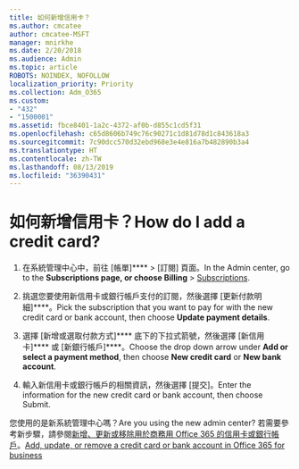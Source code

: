 ```yaml
---
title: 如何新增信用卡？
ms.author: cmcatee
author: cmcatee-MSFT
manager: mnirkhe
ms.date: 2/20/2018
ms.audience: Admin
ms.topic: article
ROBOTS: NOINDEX, NOFOLLOW
localization_priority: Priority
ms.collection: Adm_O365
ms.custom:
- "432"
- "1500001"
ms.assetid: fbce8401-1a2c-4372-af0b-d855c1cd5f31
ms.openlocfilehash: c65d8606b749c76c90271c1d81d78d1c843618a3
ms.sourcegitcommit: 7c90dcc570d32ebd968e3e4e816a7b482890b3a4
ms.translationtype: HT
ms.contentlocale: zh-TW
ms.lasthandoff: 08/13/2019
ms.locfileid: "36390431"
---
```

# <a name="how-do-i-add-a-credit-card"></a><span data-ttu-id="060d2-102">如何新增信用卡？</span><span class="sxs-lookup"><span data-stu-id="060d2-102">How do I add a credit card?</span></span>

1. <span data-ttu-id="060d2-103">在系統管理中心中，前往 [帳單]\*\*\*\* \> [訂閱][](https://go.microsoft.com/fwlink/p/?linkid=842054) 頁面。</span><span class="sxs-lookup"><span data-stu-id="060d2-103">In the Admin center, go to the **Subscriptions page, or choose Billing** \> [Subscriptions](https://go.microsoft.com/fwlink/p/?linkid=842054).</span></span>

2. <span data-ttu-id="060d2-104">挑選您要使用新信用卡或銀行帳戶支付的訂閱，然後選擇 [更新付款明細]\*\*\*\*。</span><span class="sxs-lookup"><span data-stu-id="060d2-104">Pick the subscription that you want to pay for with the new credit card or bank account, then choose **Update payment details**.</span></span>

3. <span data-ttu-id="060d2-105">選擇 [新增或選取付款方式]\*\*\*\* 底下的下拉式箭號，然後選擇 [新信用卡]\*\*\*\* 或 [新銀行帳戶]\*\*\*\*。</span><span class="sxs-lookup"><span data-stu-id="060d2-105">Choose the drop down arrow under **Add or select a payment method**, then choose **New credit card** or **New bank account**.</span></span>

4. <span data-ttu-id="060d2-106">輸入新信用卡或銀行帳戶的相關資訊，然後選擇 [提交]。</span><span class="sxs-lookup"><span data-stu-id="060d2-106">Enter the information for the new credit card or bank account, then choose Submit.</span></span>

<span data-ttu-id="060d2-107">您使用的是新系統管理中心嗎？</span><span class="sxs-lookup"><span data-stu-id="060d2-107">Are you using the new admin center?</span></span> <span data-ttu-id="060d2-108">若需要參考新步驟，請參閱[新增、更新或移除用於商務用 Office 365 的信用卡或銀行帳戶](https://docs.microsoft.com/zh-TW/office365/admin/subscriptions-and-billing/add-update-or-remove-credit-card-or-bank-account)。</span><span class="sxs-lookup"><span data-stu-id="060d2-108">[Add, update, or remove a credit card or bank account in Office 365 for business](https://docs.microsoft.com/en-us/office365/admin/subscriptions-and-billing/add-update-or-remove-credit-card-or-bank-account)</span></span>